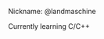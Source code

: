 Nickname:   @landmaschine

Currently learning C/C++


<!---
landmaschine/landmaschine is a ✨ special ✨ repository because its `README.md` (this file) appears on your GitHub profile.
You can click the Preview link to take a look at your changes.
--->
